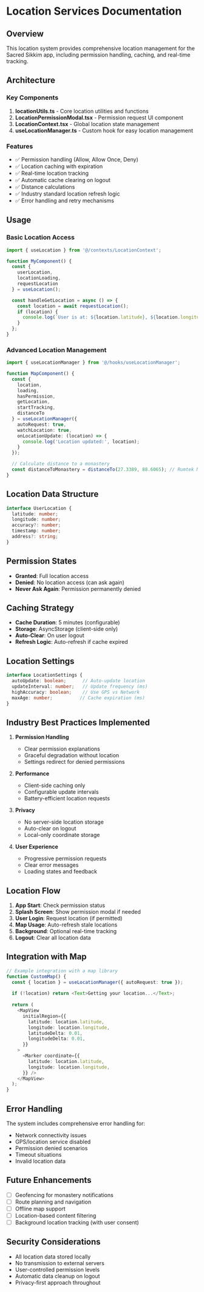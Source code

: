 # Location Services Documentation

## Overview
This location system provides comprehensive location management for the Sacred Sikkim app, including permission handling, caching, and real-time tracking.

## Architecture

### Key Components

1. **locationUtils.ts** - Core location utilities and functions
2. **LocationPermissionModal.tsx** - Permission request UI component  
3. **LocationContext.tsx** - Global location state management
4. **useLocationManager.ts** - Custom hook for easy location management

### Features

- ✅ Permission handling (Allow, Allow Once, Deny)
- ✅ Location caching with expiration
- ✅ Real-time location tracking
- ✅ Automatic cache clearing on logout
- ✅ Distance calculations
- ✅ Industry standard location refresh logic
- ✅ Error handling and retry mechanisms

## Usage

### Basic Location Access

```typescript
import { useLocation } from '@/contexts/LocationContext';

function MyComponent() {
  const { 
    userLocation, 
    locationLoading, 
    requestLocation 
  } = useLocation();

  const handleGetLocation = async () => {
    const location = await requestLocation();
    if (location) {
      console.log(`User is at: ${location.latitude}, ${location.longitude}`);
    }
  };
}
```

### Advanced Location Management

```typescript
import { useLocationManager } from '@/hooks/useLocationManager';

function MapComponent() {
  const {
    location,
    loading,
    hasPermission,
    getLocation,
    startTracking,
    distanceTo
  } = useLocationManager({
    autoRequest: true,
    watchLocation: true,
    onLocationUpdate: (location) => {
      console.log('Location updated:', location);
    }
  });

  // Calculate distance to a monastery
  const distanceToMonastery = distanceTo(27.3389, 88.6065); // Rumtek Monastery
}
```

## Location Data Structure

```typescript
interface UserLocation {
  latitude: number;
  longitude: number;
  accuracy?: number;
  timestamp: number;
  address?: string;
}
```

## Permission States

- **Granted**: Full location access
- **Denied**: No location access (can ask again)
- **Never Ask Again**: Permission permanently denied

## Caching Strategy

- **Cache Duration**: 5 minutes (configurable)
- **Storage**: AsyncStorage (client-side only)
- **Auto-Clear**: On user logout
- **Refresh Logic**: Auto-refresh if cache expired

## Location Settings

```typescript
interface LocationSettings {
  autoUpdate: boolean;      // Auto-update location
  updateInterval: number;   // Update frequency (ms)
  highAccuracy: boolean;    // Use GPS vs Network
  maxAge: number;          // Cache expiration (ms)
}
```

## Industry Best Practices Implemented

1. **Permission Handling**
   - Clear permission explanations
   - Graceful degradation without location
   - Settings redirect for denied permissions

2. **Performance**
   - Client-side caching only
   - Configurable update intervals
   - Battery-efficient location requests

3. **Privacy**
   - No server-side location storage
   - Auto-clear on logout
   - Local-only coordinate storage

4. **User Experience**
   - Progressive permission requests
   - Clear error messages
   - Loading states and feedback

## Location Flow

1. **App Start**: Check permission status
2. **Splash Screen**: Show permission modal if needed
3. **User Login**: Request location (if permitted)
4. **Map Usage**: Auto-refresh stale locations
5. **Background**: Optional real-time tracking
6. **Logout**: Clear all location data

## Integration with Map

```typescript
// Example integration with a map library
function CustomMap() {
  const { location } = useLocationManager({ autoRequest: true });
  
  if (!location) return <Text>Getting your location...</Text>;
  
  return (
    <MapView
      initialRegion={{
        latitude: location.latitude,
        longitude: location.longitude,
        latitudeDelta: 0.01,
        longitudeDelta: 0.01,
      }}
    >
      <Marker coordinate={{
        latitude: location.latitude,
        longitude: location.longitude,
      }} />
    </MapView>
  );
}
```

## Error Handling

The system includes comprehensive error handling for:
- Network connectivity issues
- GPS/location service disabled
- Permission denied scenarios
- Timeout situations
- Invalid location data

## Future Enhancements

- [ ] Geofencing for monastery notifications
- [ ] Route planning and navigation
- [ ] Offline map support
- [ ] Location-based content filtering
- [ ] Background location tracking (with user consent)

## Security Considerations

- All location data stored locally
- No transmission to external servers
- User-controlled permission levels
- Automatic data cleanup on logout
- Privacy-first approach throughout
